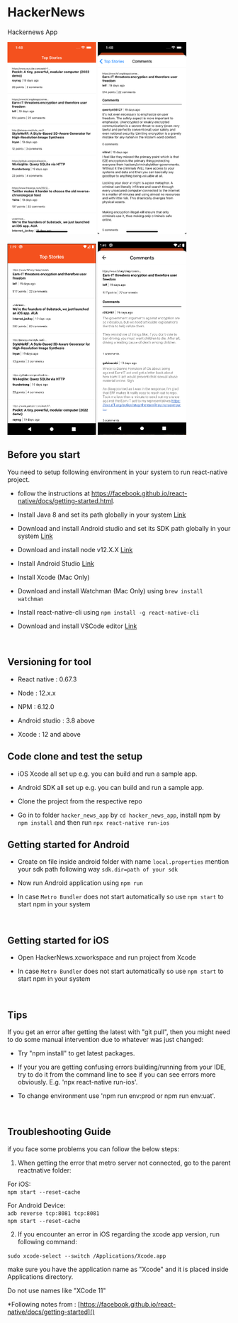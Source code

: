 # HackerNews

Hackernews App

<p float="left">
  <img src="./src/assets/images/screenshot_ios.png" width="200" />
  <img src="./src/assets/images/screenshot_ios_comments.png" width="200" /> 
</p>
<p float="left">
  <img src="./src/assets/images/screenshot_android.png" width="200" />
  <img src="./src/assets/images/screenshot_android_comments.png" width="200" /> 
</p>

## Before you start

You need to setup following environment in your system to run react-native project.

  
- follow the instructions at https://facebook.github.io/react-native/docs/getting-started.html.

- Install Java 8 and set its path globally in your system [Link](https://www.java.com/en/download/help/download_options.xml)

- Download and install Android studio and set its SDK path globally in your system [Link](https://developer.android.com/studio/)

- Download and install node v12.X.X [Link](https://nodejs.org/en/blog/release/v12.13.0/)

- Install Android Studio [Link](https://developer.android.com/studio/)

- Install Xcode (Mac Only)

- Download and install Watchman (Mac Only) using `brew install watchman`

- Install react-native-cli using `npm install -g react-native-cli`

- Download and install VSCode editor [Link](https://code.visualstudio.com/download)

<br>

## Versioning for tool


- React native : 0.67.3

- Node : 12.x.x

- NPM : 6.12.0

- Android studio : 3.8 above

- Xcode : 12 and above

  
## Code clone and test the setup

- iOS Xcode all set up e.g. you can build and run a sample app.

- Android SDK all set up e.g. you can build and run a sample app.

- Clone the project from the respective repo

- Go in to folder `hacker_news_app` by `cd hacker_news_app`, install npm by `npm install` and then run `npx react-native run-ios`
  

## Getting started for Android

- Create on file inside android folder with name `local.properties` mention your sdk path following way `sdk.dir=path of your sdk `

- Now run Android application using `npm run`

- In case `Metro Bundler` does not start automatically so use `npm start` to start npm in your system
<br>

## Getting started for iOS

- Open HackerNews.xcworkspace and run project from Xcode

- In case `Metro Bundler` does not start automatically so use `npm start` to start npm in your system

<br>

## Tips
  
If you get an error after getting the latest with "git pull", then you might need to do some manual intervention due to whatever was just changed:

- Try "npm install" to get latest packages.

- If your you are getting confusing errors building/running from your IDE, try to do it from the command line to see if you can see errors more obviously. E.g. 'npx react-native run-ios'.

- To change environment use 'npm run env:prod or npm run env:uat'.

<br>

## Troubleshooting Guide 
if you face some problems you can follow the below steps:

1) When getting the error that metro server not connected, go to the parent reactnative folder:<br />

For iOS:<br />
`npm start --reset-cache`

For Android Device:<br />
`adb reverse tcp:8081 tcp:8081`<br />
`npm start --reset-cache`

2) If you encounter an error in iOS regarding the xcode app version, run following command:

`sudo xcode-select --switch /Applications/Xcode.app`

make sure you have the application name as "Xcode" and it is placed inside Applications directory. 

Do not use names like "XCode 11"

*Following notes from : [https://facebook.github.io/react-native/docs/getting-started]()

<br>